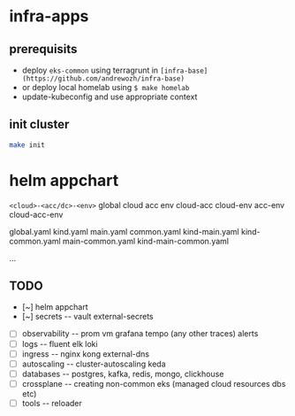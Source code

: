# infra-apps

## prerequisits

* deploy `eks-common` using terragrunt in `[infra-base](https://github.com/andrewozh/infra-base)`
* or deploy local homelab using `$ make homelab`
* update-kubeconfig and use appropriate context

## init cluster

```bash
make init
```

# helm appchart

`<cloud>-<acc/dc>-<env>`
global
cloud
acc
env
cloud-acc
cloud-env
acc-env
cloud-acc-env

global.yaml
kind.yaml
main.yaml
common.yaml
kind-main.yaml
kind-common.yaml
main-common.yaml
kind-main-common.yaml

...

## TODO

- [~] helm appchart
- [~] secrets -- vault external-secrets
- [ ] observability -- prom vm grafana tempo (any other traces) alerts
- [ ] logs -- fluent elk loki
- [ ] ingress -- nginx kong external-dns
- [ ] autoscaling -- cluster-autoscaling keda
- [ ] databases -- postgres, kafka, redis, mongo, clickhouse
- [ ] crossplane -- creating non-common eks (managed cloud resources dbs etc)
- [ ] tools -- reloader
